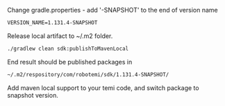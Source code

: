 Change gradle.properties - add '-SNAPSHOT' to the end of version name

~~~txt
VERSION_NAME=1.131.4-SNAPSHOT
~~~~

Release local artifact to ~/.m2 folder.

~~~bash
./gradlew clean sdk:publishToMavenLocal
~~~

End result should be published packages in
~~~txt
~/.m2/respository/com/robotemi/sdk/1.131.4-SNAPSHOT/
~~~


Add maven local support to your temi code, and switch package to snapshot version.
